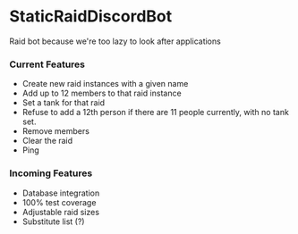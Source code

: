 # StaticRaidDiscordBot
Raid bot because we're too lazy to look after applications


### Current Features
- Create new raid instances with a given name
- Add up to 12 members to that raid instance
- Set a tank for that raid
- Refuse to add a 12th person if there are 11 people currently, with no tank set.
- Remove members
- Clear the raid
- Ping

### Incoming Features
- Database integration
- 100% test coverage
- Adjustable raid sizes
- Substitute list (?)